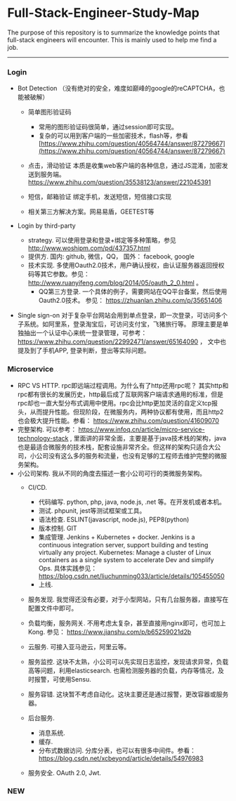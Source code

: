 # Full-Stack-Engineer-Study-Map
The purpose of this repository is to summarize the knowledge points that full-stack engineers will encounter. This is mainly used to help me find a job.

---
### Login
* Bot Detection （没有绝对的安全，难度如巅峰的google的reCAPTCHA，也能被破解）
  * 简单图形验证码 
    * 常用的图形验证码很简单，通过session即可实现。
    * 复杂的可以用到客户端的一些加密技术，flash等，参看 [https://www.zhihu.com/question/40564744/answer/87279667](https://www.zhihu.com/question/40564744/answer/87279667)
    
  * 点击，滑动验证 本质是收集web客户端的各种信息，通过JS混淆，加密发送到服务端。https://www.zhihu.com/question/35538123/answer/221045391
  * 短信，邮箱验证  绑定手机，发送短信，短信接口实现
  * 相关第三方解决方案。网易易盾，GEETEST等

* Login by third-party
  * strategy. 可以使用登录和登录+绑定等多种策略，参见 http://www.woshipm.com/pd/437357.html
  * 提供方. 国内: github, 微信，QQ， 国外： facebook, google
  * 技术实现. 多使用Oauth2.0技术，用户确认授权，由认证服务器返回授权码等其它参数。参见： http://www.ruanyifeng.com/blog/2014/05/oauth_2_0.html 。
    * QQ第三方登录. 一个具体的例子，需要网站在QQ平台备案，然后使用Oauth2.0技术。 参见： https://zhuanlan.zhihu.com/p/35651406

* Single sign-on 对于复杂平台网站会用到单点登录，即一次登录，可访问多个子系统。如阿里系，登录淘宝后，可访问支付宝，飞猪旅行等。 原理主要是单独抽出一个认证中心来统一登录管理，可参考： https://www.zhihu.com/question/22992471/answer/65164090 ， 文中也提及到了手机APP, 登录判断，登出等实际问题。

### Microservice
* RPC VS HTTP. rpc即远端过程调用。为什么有了http还用rpc呢？ 其实http和rpc都有很长的发展历史，http最后成了互联网客户端请求通用的标准，但是rpc却也一直大型分布式调用中使用。rpc会比http更加灵活的自定义tcp报头，从而提升性能。但现阶段，在微服务内，两种协议都有使用，而且http2也会极大提升性能。参看： https://www.zhihu.com/question/41609070
* 完整架构. 可以参考： https://www.infoq.cn/article/micro-service-technology-stack , 里面讲的非常全面，主要是基于java技术栈的架构，java也是最适合微服务的技术栈，配套设施非常齐全。但这样的架构只适合大公司，小公司没有这么多的服务和流量，也没有足够的工程师去维护完整的微服务架构。
* 小公司架构. 我从不同的角度去描述一套小公司可行的类微服务架构。
  * CI/CD. 
    * 代码编写. python, php, java, node.js, .net 等。在开发机或者本机。
    * 测试. phpunit, jest等测试框架或工具。
    * 语法检查. ESLINT(javascript, node.js), PEP8(python)
    * 版本控制. GIT
    * 集成管理. Jenkins + Kubernetes + docker. Jenkins is a continuous integration server, support building and testing virtually any project. Kubernetes: Manage a cluster of Linux containers as a single system to accelerate Dev and simplify Ops. 具体实践参见： https://blog.csdn.net/liuchunming033/article/details/105455050 
    * 上线. 

  * 服务发现. 我觉得还没有必要，对于小型网站，只有几台服务器，直接写在配置文件中即可。
  * 负载均衡，服务网关. 不用考虑太复杂，甚至直接用nginx即可，也可加上Kong. 参见： https://www.jianshu.com/p/b65259021d2b 
  * 云服务. 可接入亚马逊云，阿里云等。
  * 服务监控. 这块不太熟，小公司可以先实现日志监控，发现请求异常，负载高等问题，利用elasticsearch. 也需检测服务器的负载，内存等情况，及时报警，可使用Sensu. 
  * 服务容错. 这块暂不考虑自动化。这块主要还是通过报警，更改容器或服务器。
  * 后台服务.
    * 消息系统.
    * 缓存. 
    * 分布式数据访问. 分库分表，也可以有很多中间件。参看： https://blog.csdn.net/xcbeyond/article/details/54976983
  * 服务安全.  OAuth 2.0, Jwt. 

### NEW 
